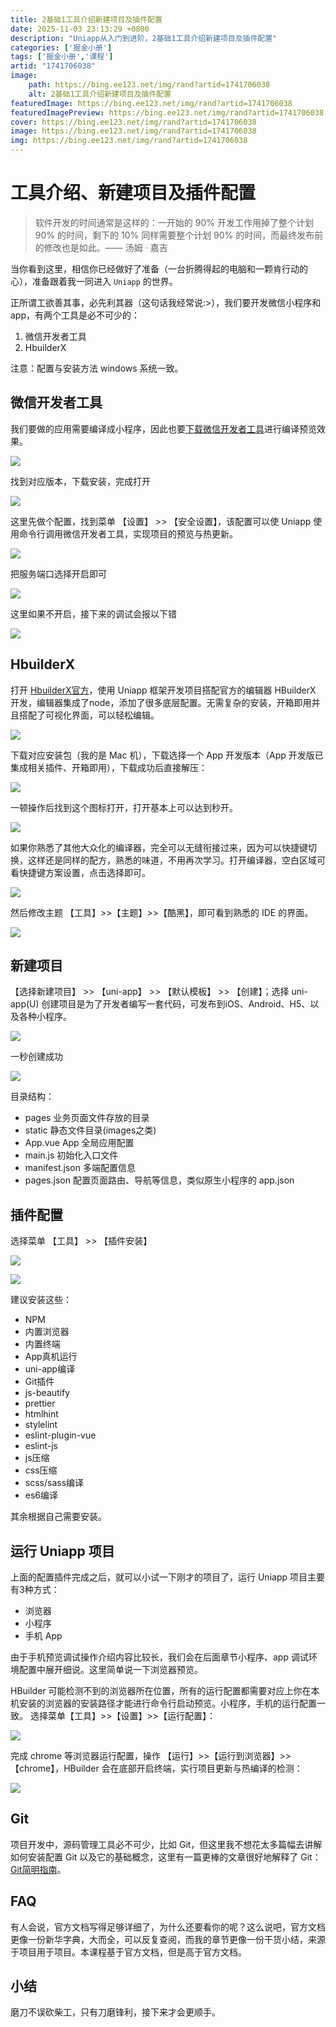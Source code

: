 ```yaml
---
title: 2基础1工具介绍新建项目及插件配置
date: 2025-11-03 23:13:29 +0800
description: "Uniapp从入门到进阶，2基础1工具介绍新建项目及插件配置"
categories: ['掘金小册']
tags: ['掘金小册','课程']
artid: "1741706038"
image:
    path: https://bing.ee123.net/img/rand?artid=1741706038
    alt: 2基础1工具介绍新建项目及插件配置
featuredImage: https://bing.ee123.net/img/rand?artid=1741706038
featuredImagePreview: https://bing.ee123.net/img/rand?artid=1741706038
cover: https://bing.ee123.net/img/rand?artid=1741706038
image: https://bing.ee123.net/img/rand?artid=1741706038
img: https://bing.ee123.net/img/rand?artid=1741706038
---
```


# 工具介绍、新建项目及插件配置

> 软件开发的时间通常是这样的：一开始的 90% 开发工作用掉了整个计划 90% 的时间，剩下的 10% 同样需要整个计划 90% 的时间，而最终发布前的修改也是如此。—— 汤姆 · 嘉吉

当你看到这里，相信你已经做好了准备（一台折腾得起的电脑和一颗肯行动的心），准备跟着我一同进入 `Uniapp` 的世界。

正所谓工欲善其事，必先利其器（这句话我经常说:>），我们要开发微信小程序和app，有两个工具是必不可少的：

1. 微信开发者工具  
2. HbuilderX  

注意：配置与安装方法 windows 系统一致。

## 微信开发者工具

我们要做的应用需要编译成小程序，因此也要[下载微信开发者工具](https://developers.weixin.qq.com/miniprogram/dev/devtools/download.html)进行编译预览效果。

![](https://p1-jj.byteimg.com/tos-cn-i-t2oaga2asx/gold-user-assets/2019/11/1/16e2500c9b7bd820~tplv-t2oaga2asx-image.image)

找到对应版本，下载安装，完成打开

![](https://p1-jj.byteimg.com/tos-cn-i-t2oaga2asx/gold-user-assets/2019/11/1/16e2501694963ccb~tplv-t2oaga2asx-image.image)

这里先做个配置，找到菜单 【设置】 >> 【安全设置】，该配置可以使 Uniapp 使用命令行调用微信开发者工具，实现项目的预览与热更新。

![](https://p1-jj.byteimg.com/tos-cn-i-t2oaga2asx/gold-user-assets/2019/11/1/16e2501e1beaed48~tplv-t2oaga2asx-image.image)

把服务端口选择开启即可

![](https://p1-jj.byteimg.com/tos-cn-i-t2oaga2asx/gold-user-assets/2019/11/1/16e250237ffdc3de~tplv-t2oaga2asx-image.image)

这里如果不开启，接下来的调试会报以下错

![](https://p1-jj.byteimg.com/tos-cn-i-t2oaga2asx/gold-user-assets/2019/11/1/16e2502621dc02ce~tplv-t2oaga2asx-image.image)


## HbuilderX 

打开 [HbuilderX官方](https://www.dcloud.io/hbuilderx.html)，使用 Uniapp  框架开发项目搭配官方的编辑器 HBuilderX 开发，编辑器集成了node，添加了很多底层配置。无需复杂的安装，开箱即用并且搭配了可视化界面，可以轻松编辑。

![](https://p1-jj.byteimg.com/tos-cn-i-t2oaga2asx/gold-user-assets/2019/11/1/16e25029be183416~tplv-t2oaga2asx-image.image)

下载对应安装包（我的是 Mac 机），下载选择一个 App 开发版本（App 开发版已集成相关插件、开箱即用），下载成功后直接解压：

![](https://p1-jj.byteimg.com/tos-cn-i-t2oaga2asx/gold-user-assets/2019/11/1/16e2502eea440c0a~tplv-t2oaga2asx-image.image)

一顿操作后找到这个图标打开，打开基本上可以达到秒开。

![](https://p1-jj.byteimg.com/tos-cn-i-t2oaga2asx/gold-user-assets/2019/11/1/16e250312d9acee3~tplv-t2oaga2asx-image.image)

如果你熟悉了其他大众化的编译器，完全可以无缝衔接过来，因为可以快捷键切换，这样还是同样的配方，熟悉的味道，不用再次学习。打开编译器，空白区域可看快捷键方案设置，点击选择即可。

![](https://p1-jj.byteimg.com/tos-cn-i-t2oaga2asx/gold-user-assets/2019/11/18/16e7cfcb088bdccd~tplv-t2oaga2asx-image.image)

然后修改主题 【工具】>>【主题】>>【酷黑】，即可看到熟悉的 IDE 的界面。

![](https://p1-jj.byteimg.com/tos-cn-i-t2oaga2asx/gold-user-assets/2019/11/1/16e2503369f895eb~tplv-t2oaga2asx-image.image)

## 新建项目

【选择新建项目】 >> 【uni-app】 >> 【默认模板】 >> 【创建】；选择 uni-app(U) 创建项目是为了开发者编写一套代码，可发布到iOS、Android、H5、以及各种小程序。

![](https://p6-juejin.byteimg.com/tos-cn-i-k3u1fbpfcp/c999c7565e734c47839fb7b072bef322~tplv-k3u1fbpfcp-watermark.image?)

一秒创建成功

![](https://p1-jj.byteimg.com/tos-cn-i-t2oaga2asx/gold-user-assets/2019/11/1/16e24ff9608057e1~tplv-t2oaga2asx-image.image)

目录结构：
* pages     业务页面文件存放的目录
* static    静态文件目录(images之类) 
* App.vue   App 全局应用配置
* main.js   初始化入口文件
* manifest.json  多端配置信息
* pages.json  配置页面路由、导航等信息，类似原生小程序的 app.json


## 插件配置

选择菜单 【工具】 >> 【插件安装】

![](https://p1-jj.byteimg.com/tos-cn-i-t2oaga2asx/gold-user-assets/2019/11/1/16e25041f91dc602~tplv-t2oaga2asx-image.image)

![](https://p1-jj.byteimg.com/tos-cn-i-t2oaga2asx/gold-user-assets/2019/11/1/16e25045e7ef124c~tplv-t2oaga2asx-image.image)

建议安装这些：
* NPM
* 内置浏览器
* 内置终端
* App真机运行
* uni-app编译
* Git插件
* js-beautify
* prettier
* htmlhint
* stylelint
* eslint-plugin-vue
* eslint-js
* js压缩
* css压缩
* scss/sass编译
* es6编译

其余根据自己需要安装。

## 运行 Uniapp 项目

上面的配置插件完成之后，就可以小试一下刚才的项目了，运行 Uniapp 项目主要有3种方式：

* 浏览器
* 小程序
* 手机 App

由于手机预览调试操作介绍内容比较长，我们会在后面章节小程序、app 调试环境配置中展开细说。这里简单说一下浏览器预览。

HBuilder 可能检测不到的浏览器所在位置，所有的运行配置都需要对应上你在本机安装的浏览器的安装路径才能进行命令行启动预览。小程序，手机的运行配置一致。
选择菜单【工具】>>【设置】>>【运行配置】：

![](https://p1-jj.byteimg.com/tos-cn-i-t2oaga2asx/gold-user-assets/2019/11/18/16e7cff4962660d7~tplv-t2oaga2asx-image.image)

完成 chrome 等浏览器运行配置，操作 【运行】>>【运行到浏览器】>>【chrome】，HBuilder 会在底部开启终端，实行项目更新与热编译的检测：

![](https://p1-jj.byteimg.com/tos-cn-i-t2oaga2asx/gold-user-assets/2019/11/18/16e7cff8ee784815~tplv-t2oaga2asx-image.image)

## Git

项目开发中，源码管理工具必不可少，比如 Git，但这里我不想花太多篇幅去讲解如何安装配置 Git 以及它的基础概念，这里有一篇更棒的文章很好地解释了 Git：[Git简明指南](http://rogerdudler.github.io/git-guide/index.zh.html)。

## FAQ

有人会说，官方文档写得足够详细了，为什么还要看你的呢？这么说吧，官方文档更像一份新华字典，大而全，可以反复查阅，而我的章节更像一份干货小结，来源于项目用于项目。本课程基于官方文档，但是高于官方文档。

## 小结

磨刀不误砍柴工，只有刀磨锋利，接下来才会更顺手。
